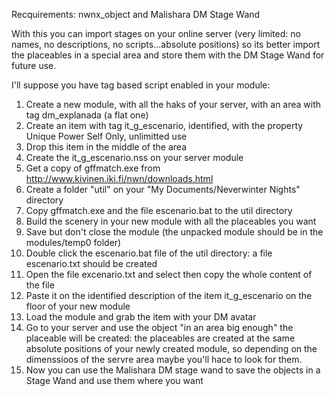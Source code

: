 Recquirements: nwnx_object and Malishara DM Stage Wand

With this you can import stages on your online server (very limited: no names, no descriptions, no scripts...absolute positions) so its better import the placeables in a special area and store them with the DM Stage Wand for future use.

I'll suppose you have tag based script enabled in your module:

1. Create a new module, with all the haks of your server, with an area with tag dm_explanada (a flat one)
2. Create an item with tag it_g_escenario, identified, with the property Unique Power Self Only, unlimitted use
3. Drop this item in the middle of the area 
4. Create the it_g_escenario.nss on your server module
5. Get a copy of gffmatch.exe from http://www.kivinen.iki.fi/nwn/downloads.html
6. Create a folder "util" on your "My Documents/Neverwinter Nights" directory
7. Copy gffmatch.exe and the file escenario.bat to the util directory
8. Build the scenery in your new module with all the placeables you want
9. Save but don't close the module (the unpacked module should be in the modules/temp0 folder)
10. Double click the escenario.bat file of the util directory: a file escenario.txt should be created
11. Open the file excenario.txt and select then copy the whole content of the file
12. Paste it on the identified description of the item it_g_escenario on the floor of your new module
13. Load the module and grab the item with your DM avatar
14. Go to your server and use the object "in an area big enough" the placeable will be created: the placeables are created at the same absolute positions of your newly created module, so depending on the dimenssioos of the servre area maybe you'll hace to look for them.
15. Now you can use the Malishara DM stage wand to save the objects in a Stage Wand and use them where you want



 

